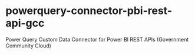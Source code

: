 # powerquery-connector-pbi-rest-api-gcc
Power Query Custom Data Connector for Power BI REST APIs (Government Community Cloud)

